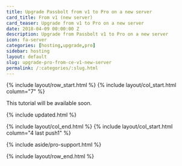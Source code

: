 ```yaml
---
title: Upgrade Passbolt from v1 to Pro on a new server
card_title: From v1 (new server)
card_teaser: Upgrade from v1 to Pro on a new server
date: 2018-04-09 00:00:00 Z
description: Upgrade from Passbolt v1 to Pro on a new server
icon: fa-server
categories: [hosting,upgrade,pro]
sidebar: hosting
layout: default
slug: upgrade-pro-from-ce-v1-new-server
permalink: /:categories/:slug.html
---
```


{% include layout/row_start.html %}
{% include layout/col_start.html column="7" %}

This tutorial will be available soon.

{% include updated.html %}

{% include layout/col_end.html %}
{% include layout/col_start.html column="4 last push1" %}

{% include aside/pro-support.html %}

{% include layout/row_end.html %}
